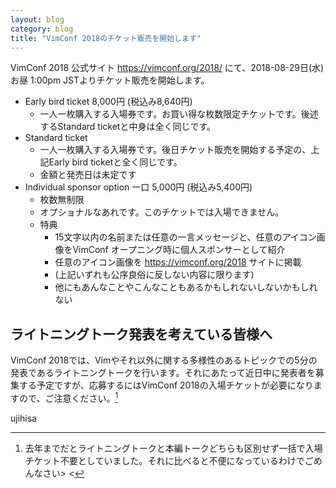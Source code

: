 ```yaml
---
layout: blog
category: blog
title: "VimConf 2018のチケット販売を開始します"
---
```


VimConf 2018 公式サイト <https://vimconf.org/2018/> にて、2018-08-29日(水) お昼 1:00pm JSTよりチケット販売を開始します。

* Early bird ticket 8,000円 (税込み8,640円)
    * 一人一枚購入する入場券です。お買い得な枚数限定チケットです。後述するStandard ticketと中身は全く同じです。
* Standard ticket
    * 一人一枚購入する入場券です。後日チケット販売を開始する予定の、上記Early bird ticketと全く同じです。
    * 金額と発売日は未定です
* Individual sponsor option 一口 5,000円 (税込み5,400円)
    * 枚数無制限
    * オプショナルなあれです。このチケットでは入場できません。
    * 特典
        * 15文字以内の名前または任意の一言メッセージと、任意のアイコン画像をVimConf オープニング時に個人スポンサーとして紹介
        * 任意のアイコン画像を https://vimconf.org/2018 サイトに掲載
        * (上記いずれも公序良俗に反しない内容に限ります)
        * 他にもあんなことやこんなこともあるかもしれないしないかもしれない

## ライトニングトーク発表を考えている皆様へ

VimConf 2018では、Vimやそれ以外に関する多様性のあるトピックでの5分の発表であるライトニングトークを行います。それにあたって近日中に発表者を募集する予定ですが、応募するにはVimConf 2018の入場チケットが必要になりますので、ご注意ください。[^1]

[^1]: 去年までだとライトニングトークと本編トークどちらも区別せず一括で入場チケット不要としていました。それに比べると不便になっているわけでごめんなさい> <

ujihisa
